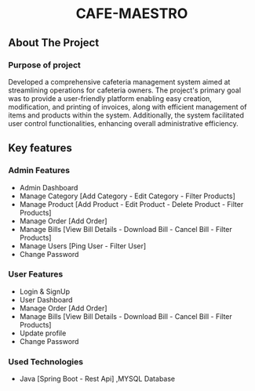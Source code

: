 <h1 align="center">CAFE-MAESTRO</h1>

<!-- ABOUT THE PROJECT -->

## About The Project

<h3>Purpose of project</h3>

Developed a comprehensive cafeteria management system aimed at streamlining operations for cafeteria owners. The project's primary goal was to provide a user-friendly platform enabling easy creation, modification, and printing of invoices, along with efficient management of items and products within the system. Additionally, the system facilitated user control functionalities, enhancing overall administrative efficiency.

## Key features

### Admin Features

- Admin Dashboard
- Manage Category [Add Category - Edit Category - Filter Products]
- Manage Product [Add Product - Edit Product - Delete Product - Filter Products]
- Manage Order [Add Order]
- Manage Bills [View Bill Details - Download Bill - Cancel Bill - Filter Products]
- Manage Users [Ping User - Filter User]
- Change Password

### User Features

- Login & SignUp
- User Dashboard
- Manage Order [Add Order]
- Manage Bills [View Bill Details - Download Bill - Cancel Bill - Filter Products]
- Update profile
- Change Password

### Used Technologies

- Java [Spring Boot - Rest Api] ,MYSQL Database

